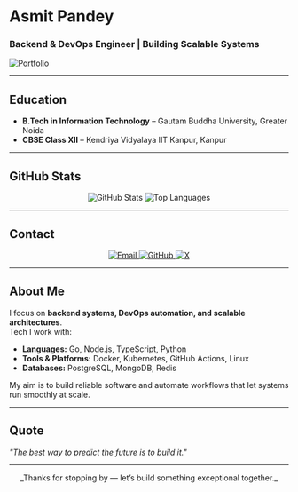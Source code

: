  # Asmit Pandey

### Backend & DevOps Engineer | Building Scalable Systems
[![Portfolio](https://img.shields.io/badge/Portfolio-000?style=for-the-badge)](https://portfoliohehe.vercel.app)

---

##  Education
- **B.Tech in Information Technology** – Gautam Buddha University, Greater Noida  
- **CBSE Class XII** – Kendriya Vidyalaya IIT Kanpur, Kanpur

---
##  GitHub Stats
<p align="center">
  <img src="https://github-readme-stats.vercel.app/api?username=asmit990&show_icons=true&theme=purple" alt="GitHub Stats" />
  <img src="https://github-readme-stats.vercel.app/api/top-langs/?username=asmit990&layout=compact&theme=default" alt="Top Languages" />
</p>

---

##  Contact
<p align="center">
  <a href="mailto:asmitpandey41@gmail.com">
    <img alt="Email" src="https://img.shields.io/badge/Email-D14836?style=for-the-badge" />
  </a>
  <a href="https://github.com/asmit990" target="_blank">
    <img alt="GitHub" src="https://img.shields.io/badge/GitHub-181717?style=for-the-badge" />
  </a>
  <a href="http://www.x.com/asmitwt" target="_blank">
    <img alt="X" src="https://img.shields.io/badge/X-1DA1F2?style=for-the-badge" />
  </a>
</p>

---

##  About Me
I focus on **backend systems, DevOps automation, and scalable architectures**.  
Tech I work with:  
- **Languages:** Go, Node.js, TypeScript, Python  
- **Tools & Platforms:** Docker, Kubernetes, GitHub Actions, Linux  
- **Databases:** PostgreSQL, MongoDB, Redis  

My aim is to build reliable software and automate workflows that let systems run smoothly at scale.  

---

##  Quote
*"The best way to predict the future is to build it."*  

---

<p align="center">
  _Thanks for stopping by — let’s build something exceptional together._
</p>

